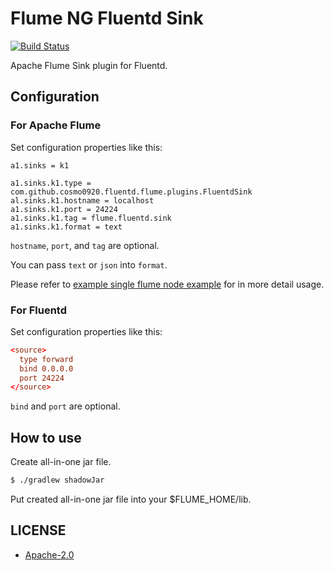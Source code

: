 Flume NG Fluentd Sink
===

[![Build Status](https://travis-ci.org/cosmo0920/flume-ng-fluentd-sink.svg?branch=master)](https://travis-ci.org/cosmo0920/flume-ng-fluentd-sink)

Apache Flume Sink plugin for Fluentd.

## Configuration

### For Apache Flume

Set configuration properties like this:

```
a1.sinks = k1

a1.sinks.k1.type = com.github.cosmo0920.fluentd.flume.plugins.FluentdSink
al.sinks.k1.hostname = localhost
a1.sinks.k1.port = 24224
a1.sinks.k1.tag = flume.fluentd.sink
a1.sinks.k1.format = text
```

`hostname`, `port`, and `tag` are optional.

You can pass `text` or `json` into `format`.

Please refer to [example single flume node example](config/example-fluentd-sink.conf) for in more detail usage.

### For Fluentd

Set configuration properties like this:

```conf
<source>
  type forward
  bind 0.0.0.0
  port 24224
</source>
```

`bind` and `port` are optional.

## How to use

Create all-in-one jar file.

```bash
$ ./gradlew shadowJar
```

Put created all-in-one jar file into your $FLUME_HOME/lib.

## LICENSE

* [Apache-2.0](LICENSE.txt)
